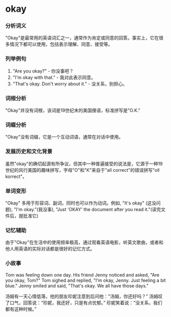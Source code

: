 # okay

### 分析词义

  

"Okay"是最常用的英语词汇之一，通常作为肯定或同意的回答。事实上，它在很多情况下都可以使用，包括表示理解、同意、接受等。

  

### 列举例句

  

1.  "Are you okay?" - 你没事吧？
2.  "I'm okay with that." - 我对此表示同意。
3.  "That's okay. Don't worry about it." - 没关系，别担心。

  

### 词根分析

  

"Okay"并没有词根，该词是19世纪末的美国俚语，标准拼写是"O.K."

  

### 词缀分析

  

"Okay"没有词缀，它是一个互动词语，通常在对话中使用。

  

### 发展历史和文化背景

  

虽然"okay"的确切起源有所争议，但其中一种普遍接受的说法是，它源于一种19世纪的风行美国的趣味拼写，字母"O"和"K"来自于"all correct"的错误拼写"oll korrect"。

  

### 单词变形

  

"Okay" 多用于形容词、副词，同时也可以作为动词。例如, "It's okay" (这没问题), "I'm okay."(我没事), "Just 'OKAY' the document after you read it."(读完文件后，就批准它)

  

### 记忆辅助

  

由于"Okay"在生活中的使用频率极高，通过观看英语电影，听英文歌曲，或者和他人用英语的实际对话都是很好的记忆方式。

  

### 小故事

  

Tom was feeling down one day. His friend Jenny noticed and asked, "Are you okay, Tom?" Tom sighed and replied, "I'm okay, Jenny. Just feeling a bit blue." Jenny smiled and said, "That's okay. We all have those days."

  

汤姆有一天心情低落，他的朋友珍妮注意到后问他："汤姆，你还好吗？” 汤姆叹了口气，回答说：“珍妮，我还好，只是有点忧郁。” 珍妮笑着说：“没关系，我们都有这种时候。”
